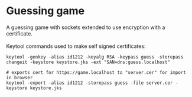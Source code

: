 # Guessing game
A guessing game with sockets extended to use encryption with a certificate.
<br> <br>
Keytool commands used to make self signed certificates:
```
keytool -genkey -alias id1212 -keyalg RSA -keypass guess -storepass changeit -keystore keystore.jks -ext "SAN=dns:guess.localhost"
  
# exports cert for https://game.localhost to "server.cer" for import in browser
keytool -export -alias id1212 -storepass guess -file server.cer -keystore keystore.jks
```
